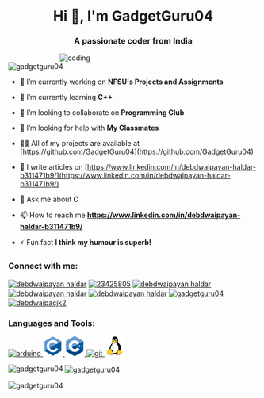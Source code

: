<h1 align="center">Hi 👋, I'm GadgetGuru04</h1>
<h3 align="center">A passionate coder from India</h3>

<img align="right" alt="coding" width="400" src="![image](https://github.com/GadgetGuru04/GadgetGuru04/assets/142078805/83e2b8d8-1250-4728-b1cf-b666e976f4c9)">

<p align="left"> <img src="https://komarev.com/ghpvc/?username=gadgetguru04&label=Profile%20views&color=0e75b6&style=flat" alt="gadgetguru04" /> </p>

- 🔭 I’m currently working on **NFSU's Projects and Assignments**

- 🌱 I’m currently learning **C++**

- 👯 I’m looking to collaborate on **Programming Club**

- 🤝 I’m looking for help with **My Classmates**

- 👨‍💻 All of my projects are available at [https://github.com/GadgetGuru04](https://github.com/GadgetGuru04)

- 📝 I write articles on [https://www.linkedin.com/in/debdwaipayan-haldar-b311471b9/](https://www.linkedin.com/in/debdwaipayan-haldar-b311471b9/)

- 💬 Ask me about **C**

- 📫 How to reach me **https://www.linkedin.com/in/debdwaipayan-haldar-b311471b9/**

- ⚡ Fun fact **I think my humour is superb!**

<h3 align="left">Connect with me:</h3>
<p align="left">
<a href="https://linkedin.com/in/debdwaipayan haldar" target="blank"><img align="center" src="https://raw.githubusercontent.com/rahuldkjain/github-profile-readme-generator/master/src/images/icons/Social/linked-in-alt.svg" alt="debdwaipayan haldar" height="30" width="40" /></a>
<a href="https://stackoverflow.com/users/23425805" target="blank"><img align="center" src="https://raw.githubusercontent.com/rahuldkjain/github-profile-readme-generator/master/src/images/icons/Social/stack-overflow.svg" alt="23425805" height="30" width="40" /></a>
<a href="https://fb.com/debdwaipayan haldar" target="blank"><img align="center" src="https://raw.githubusercontent.com/rahuldkjain/github-profile-readme-generator/master/src/images/icons/Social/facebook.svg" alt="debdwaipayan haldar" height="30" width="40" /></a>
<a href="https://instagram.com/debdwaipayan haldar" target="blank"><img align="center" src="https://raw.githubusercontent.com/rahuldkjain/github-profile-readme-generator/master/src/images/icons/Social/instagram.svg" alt="debdwaipayan haldar" height="30" width="40" /></a>
<a href="https://www.youtube.com/c/debdwaipayan haldar" target="blank"><img align="center" src="https://raw.githubusercontent.com/rahuldkjain/github-profile-readme-generator/master/src/images/icons/Social/youtube.svg" alt="debdwaipayan haldar" height="30" width="40" /></a>
<a href="https://www.codechef.com/users/gadgetguru04" target="blank"><img align="center" src="https://cdn.jsdelivr.net/npm/simple-icons@3.1.0/icons/codechef.svg" alt="gadgetguru04" height="30" width="40" /></a>
<a href="https://auth.geeksforgeeks.org/user/debdwaipacjk2" target="blank"><img align="center" src="https://raw.githubusercontent.com/rahuldkjain/github-profile-readme-generator/master/src/images/icons/Social/geeks-for-geeks.svg" alt="debdwaipacjk2" height="30" width="40" /></a>
</p>

<h3 align="left">Languages and Tools:</h3>
<p align="left"> <a href="https://www.arduino.cc/" target="_blank" rel="noreferrer"> <img src="https://cdn.worldvectorlogo.com/logos/arduino-1.svg" alt="arduino" width="40" height="40"/> </a> <a href="https://www.cprogramming.com/" target="_blank" rel="noreferrer"> <img src="https://raw.githubusercontent.com/devicons/devicon/master/icons/c/c-original.svg" alt="c" width="40" height="40"/> </a> <a href="https://www.w3schools.com/cpp/" target="_blank" rel="noreferrer"> <img src="https://raw.githubusercontent.com/devicons/devicon/master/icons/cplusplus/cplusplus-original.svg" alt="cplusplus" width="40" height="40"/> </a> <a href="https://git-scm.com/" target="_blank" rel="noreferrer"> <img src="https://www.vectorlogo.zone/logos/git-scm/git-scm-icon.svg" alt="git" width="40" height="40"/> </a> <a href="https://www.linux.org/" target="_blank" rel="noreferrer"> <img src="https://raw.githubusercontent.com/devicons/devicon/master/icons/linux/linux-original.svg" alt="linux" width="40" height="40"/> </a> </p>

<p><img align="left" src="https://github-readme-stats.vercel.app/api/top-langs?username=gadgetguru04&show_icons=true&locale=en&layout=compact" alt="gadgetguru04" /></p>

<p>&nbsp;<img align="center" src="https://github-readme-stats.vercel.app/api?username=gadgetguru04&show_icons=true&locale=en" alt="gadgetguru04" /></p>

<p><img align="center" src="https://github-readme-streak-stats.herokuapp.com/?user=gadgetguru04&" alt="gadgetguru04" /></p>
